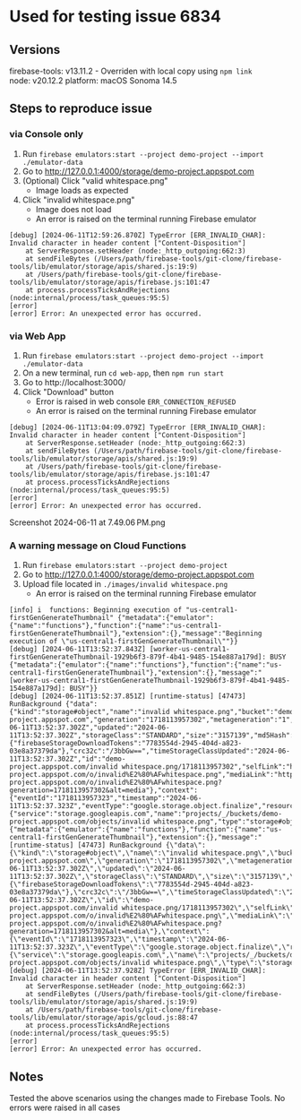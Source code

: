 # Used for testing issue 6834

## Versions

firebase-tools: v13.11.2 - Overriden with local copy using `npm link`<br>
node: v20.12.2
platform: macOS Sonoma 14.5

## Steps to reproduce issue

### via Console only

1. Run `firebase emulators:start --project demo-project --import ./emulator-data`
2. Go to http://127.0.0.1:4000/storage/demo-project.appspot.com
3. (Optional) Click "valid whitespace.png"
   - Image loads as expected
4. Click "invalid whitespace.png"
   - Image does not load
   - An error is raised on the terminal running Firebase emulator

```
[debug] [2024-06-11T12:59:26.870Z] TypeError [ERR_INVALID_CHAR]: Invalid character in header content ["Content-Disposition"]
    at ServerResponse.setHeader (node:_http_outgoing:662:3)
    at sendFileBytes (/Users/path/firebase-tools/git-clone/firebase-tools/lib/emulator/storage/apis/shared.js:19:9)
    at /Users/path/firebase-tools/git-clone/firebase-tools/lib/emulator/storage/apis/firebase.js:101:47
    at process.processTicksAndRejections (node:internal/process/task_queues:95:5)
[error]
[error] Error: An unexpected error has occurred.
```

### via Web App

1. Run `firebase emulators:start --project demo-project --import ./emulator-data`
2. On a new terminal, run `cd web-app`, then `npm run start`
3. Go to http://localhost:3000/
4. Click "Download" button
   - Error is raised in web console `ERR_CONNECTION_REFUSED`
   - An error is raised on the terminal running Firebase emulator

```
[debug] [2024-06-11T13:04:09.079Z] TypeError [ERR_INVALID_CHAR]: Invalid character in header content ["Content-Disposition"]
    at ServerResponse.setHeader (node:_http_outgoing:662:3)
    at sendFileBytes (/Users/path/firebase-tools/git-clone/firebase-tools/lib/emulator/storage/apis/shared.js:19:9)
    at /Users/path/firebase-tools/git-clone/firebase-tools/lib/emulator/storage/apis/firebase.js:101:47
    at process.processTicksAndRejections (node:internal/process/task_queues:95:5)
[error]
[error] Error: An unexpected error has occurred.
```

Screenshot 2024-06-11 at 7.49.06 PM.png

### A warning message on Cloud Functions

1. Run `firebase emulators:start --project demo-project`
2. Go to http://127.0.0.1:4000/storage/demo-project.appspot.com
3. Upload file located in `./images/invalid whitespace.png`
   - An error is raised on the terminal running Firebase emulator

```
[info] i  functions: Beginning execution of "us-central1-firstGenGenerateThumbnail" {"metadata":{"emulator":{"name":"functions"},"function":{"name":"us-central1-firstGenGenerateThumbnail"},"extension":{},"message":"Beginning execution of \"us-central1-firstGenGenerateThumbnail\""}}
[debug] [2024-06-11T13:52:37.843Z] [worker-us-central1-firstGenGenerateThumbnail-1929b6f3-879f-4b41-9485-154e887a179d]: BUSY {"metadata":{"emulator":{"name":"functions"},"function":{"name":"us-central1-firstGenGenerateThumbnail"},"extension":{},"message":"[worker-us-central1-firstGenGenerateThumbnail-1929b6f3-879f-4b41-9485-154e887a179d]: BUSY"}}
[debug] [2024-06-11T13:52:37.851Z] [runtime-status] [47473] RunBackground {"data":{"kind":"storage#object","name":"invalid whitespace.png","bucket":"demo-project.appspot.com","generation":"1718113957302","metageneration":"1","contentType":"image/png","timeCreated":"2024-06-11T13:52:37.302Z","updated":"2024-06-11T13:52:37.302Z","storageClass":"STANDARD","size":"3157139","md5Hash":"/fRei8dCcrGlNlpjV5A3pQ==","etag":"C+SxwQI4baexwudLYyfMVYRCyxw","metadata":{"firebaseStorageDownloadTokens":"7783554d-2945-404d-a823-03e8a37379da"},"crc32c":"/3bbGw==","timeStorageClassUpdated":"2024-06-11T13:52:37.302Z","id":"demo-project.appspot.com/invalid whitespace.png/1718113957302","selfLink":"http://127.0.0.1:9199/storage/v1/b/demo-project.appspot.com/o/invalid%E2%80%AFwhitespace.png","mediaLink":"http://127.0.0.1:9199/download/storage/v1/b/demo-project.appspot.com/o/invalid%E2%80%AFwhitespace.png?generation=1718113957302&alt=media"},"context":{"eventId":"1718113957323","timestamp":"2024-06-11T13:52:37.323Z","eventType":"google.storage.object.finalize","resource":{"service":"storage.googleapis.com","name":"projects/_/buckets/demo-project.appspot.com/objects/invalid whitespace.png","type":"storage#object"}}} {"metadata":{"emulator":{"name":"functions"},"function":{"name":"us-central1-firstGenGenerateThumbnail"},"extension":{},"message":"[runtime-status] [47473] RunBackground {\"data\":{\"kind\":\"storage#object\",\"name\":\"invalid whitespace.png\",\"bucket\":\"demo-project.appspot.com\",\"generation\":\"1718113957302\",\"metageneration\":\"1\",\"contentType\":\"image/png\",\"timeCreated\":\"2024-06-11T13:52:37.302Z\",\"updated\":\"2024-06-11T13:52:37.302Z\",\"storageClass\":\"STANDARD\",\"size\":\"3157139\",\"md5Hash\":\"/fRei8dCcrGlNlpjV5A3pQ==\",\"etag\":\"C+SxwQI4baexwudLYyfMVYRCyxw\",\"metadata\":{\"firebaseStorageDownloadTokens\":\"7783554d-2945-404d-a823-03e8a37379da\"},\"crc32c\":\"/3bbGw==\",\"timeStorageClassUpdated\":\"2024-06-11T13:52:37.302Z\",\"id\":\"demo-project.appspot.com/invalid whitespace.png/1718113957302\",\"selfLink\":\"http://127.0.0.1:9199/storage/v1/b/demo-project.appspot.com/o/invalid%E2%80%AFwhitespace.png\",\"mediaLink\":\"http://127.0.0.1:9199/download/storage/v1/b/demo-project.appspot.com/o/invalid%E2%80%AFwhitespace.png?generation=1718113957302&alt=media\"},\"context\":{\"eventId\":\"1718113957323\",\"timestamp\":\"2024-06-11T13:52:37.323Z\",\"eventType\":\"google.storage.object.finalize\",\"resource\":{\"service\":\"storage.googleapis.com\",\"name\":\"projects/_/buckets/demo-project.appspot.com/objects/invalid whitespace.png\",\"type\":\"storage#object\"}}}"}}
[debug] [2024-06-11T13:52:37.928Z] TypeError [ERR_INVALID_CHAR]: Invalid character in header content ["Content-Disposition"]
    at ServerResponse.setHeader (node:_http_outgoing:662:3)
    at sendFileBytes (/Users/path/firebase-tools/git-clone/firebase-tools/lib/emulator/storage/apis/shared.js:19:9)
    at /Users/path/firebase-tools/git-clone/firebase-tools/lib/emulator/storage/apis/gcloud.js:88:47
    at process.processTicksAndRejections (node:internal/process/task_queues:95:5)
[error]
[error] Error: An unexpected error has occurred.
```

## Notes

Tested the above scenarios using the changes made to Firebase Tools. No errors were raised in all cases
